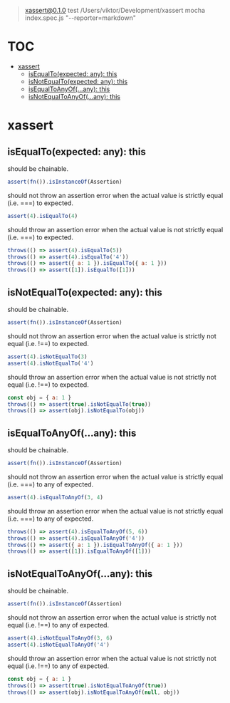 
> xassert@0.1.0 test /Users/viktor/Development/xassert
> mocha index.spec.js "--reporter=markdown"

# TOC
   - [xassert](#xassert)
     - [isEqualTo(expected: any): this](#xassert-isequaltoexpected-any-this)
     - [isNotEqualTo(expected: any): this](#xassert-isnotequaltoexpected-any-this)
     - [isEqualToAnyOf(...any): this](#xassert-isequaltoanyofany-this)
     - [isNotEqualToAnyOf(...any): this](#xassert-isnotequaltoanyofany-this)
<a name=""></a>
 
<a name="xassert"></a>
# xassert
<a name="xassert-isequaltoexpected-any-this"></a>
## isEqualTo(expected: any): this
should be chainable.

```js
assert(fn()).isInstanceOf(Assertion)
```

should not throw an assertion error when the actual value is strictly equal (i.e. ===) to expected.

```js
assert(4).isEqualTo(4)
```

should throw an assertion error when the actual value is not strictly equal (i.e. ===) to expected.

```js
throws(() => assert(4).isEqualTo(5))
throws(() => assert(4).isEqualTo('4'))
throws(() => assert({ a: 1 }).isEqualTo({ a: 1 }))
throws(() => assert([1]).isEqualTo([1]))
```

<a name="xassert-isnotequaltoexpected-any-this"></a>
## isNotEqualTo(expected: any): this
should be chainable.

```js
assert(fn()).isInstanceOf(Assertion)
```

should not throw an assertion error when the actual value is strictly not equal (i.e. !==) to expected.

```js
assert(4).isNotEqualTo(3)
assert(4).isNotEqualTo('4')
```

should throw an assertion error when the actual value is not strictly not equal (i.e. !==) to expected.

```js
const obj = { a: 1 }
throws(() => assert(true).isNotEqualTo(true))
throws(() => assert(obj).isNotEqualTo(obj))
```

<a name="xassert-isequaltoanyofany-this"></a>
## isEqualToAnyOf(...any): this
should be chainable.

```js
assert(fn()).isInstanceOf(Assertion)
```

should not throw an assertion error when the actual value is strictly equal (i.e. ===) to any of expected.

```js
assert(4).isEqualToAnyOf(3, 4)
```

should throw an assertion error when the actual value is not strictly equal (i.e. ===) to any of expected.

```js
throws(() => assert(4).isEqualToAnyOf(5, 6))
throws(() => assert(4).isEqualToAnyOf('4'))
throws(() => assert({ a: 1 }).isEqualToAnyOf({ a: 1 }))
throws(() => assert([1]).isEqualToAnyOf([1]))
```

<a name="xassert-isnotequaltoanyofany-this"></a>
## isNotEqualToAnyOf(...any): this
should be chainable.

```js
assert(fn()).isInstanceOf(Assertion)
```

should not throw an assertion error when the actual value is strictly not equal (i.e. !==) to any of expected.

```js
assert(4).isNotEqualToAnyOf(3, 6)
assert(4).isNotEqualToAnyOf('4')
```

should throw an assertion error when the actual value is not strictly not equal (i.e. !==) to any of expected.

```js
const obj = { a: 1 }
throws(() => assert(true).isNotEqualToAnyOf(true))
throws(() => assert(obj).isNotEqualToAnyOf(null, obj))
```

